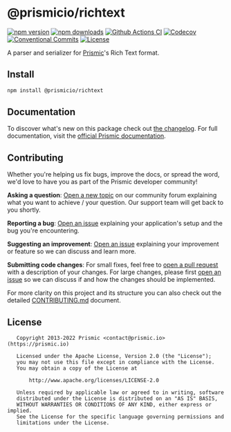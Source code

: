 <!--

Replace all on all files (README.md, CONTRIBUTING.md, bug_report.md, package.json):
- @prismicio/richtext
- A parser and serializer for Prismic's Rich Text format
- prismicio/prismic-richtext
- prismic-richtext

-->

# @prismicio/richtext

[![npm version][npm-version-src]][npm-version-href]
[![npm downloads][npm-downloads-src]][npm-downloads-href]
[![Github Actions CI][github-actions-ci-src]][github-actions-ci-href]
[![Codecov][codecov-src]][codecov-href]
[![Conventional Commits][conventional-commits-src]][conventional-commits-href]
[![License][license-src]][license-href]

A parser and serializer for [Prismic][prismic]'s Rich Text format.

<!--

TODO: Create a small list of package features:

- 🤔 &nbsp;A useful feature;
- 🥴 &nbsp;Another useful feature;
- 🙃 &nbsp;A final useful feature.

Non-breaking space: &nbsp; are here on purpose to fix emoji rendering on certain systems.

-->

## Install

```bash
npm install @prismicio/richtext
```

## Documentation

To discover what's new on this package check out [the changelog][changelog]. For full documentation, visit the [official Prismic documentation][prismic-docs].

## Contributing

Whether you're helping us fix bugs, improve the docs, or spread the word, we'd love to have you as part of the Prismic developer community!

**Asking a question**: [Open a new topic][forum-question] on our community forum explaining what you want to achieve / your question. Our support team will get back to you shortly.

**Reporting a bug**: [Open an issue][repo-bug-report] explaining your application's setup and the bug you're encountering.

**Suggesting an improvement**: [Open an issue][repo-feature-request] explaining your improvement or feature so we can discuss and learn more.

**Submitting code changes**: For small fixes, feel free to [open a pull request][repo-pull-requests] with a description of your changes. For large changes, please first [open an issue][repo-feature-request] so we can discuss if and how the changes should be implemented.

For more clarity on this project and its structure you can also check out the detailed [CONTRIBUTING.md][contributing] document.

## License

```
   Copyright 2013-2022 Prismic <contact@prismic.io> (https://prismic.io)

   Licensed under the Apache License, Version 2.0 (the "License");
   you may not use this file except in compliance with the License.
   You may obtain a copy of the License at

       http://www.apache.org/licenses/LICENSE-2.0

   Unless required by applicable law or agreed to in writing, software
   distributed under the License is distributed on an "AS IS" BASIS,
   WITHOUT WARRANTIES OR CONDITIONS OF ANY KIND, either express or implied.
   See the License for the specific language governing permissions and
   limitations under the License.
```

<!-- Links -->

[prismic]: https://prismic.io

<!-- TODO: Replace link with a more useful one if available -->

[prismic-docs]: https://prismic.io/docs
[changelog]: ./CHANGELOG.md
[contributing]: ./CONTRIBUTING.md

<!-- TODO: Replace link with a more useful one if available -->

[forum-question]: https://community.prismic.io
[repo-bug-report]: https://github.com/prismicio/prismic-richtext/issues/new?assignees=&labels=bug&template=bug_report.md&title=
[repo-feature-request]: https://github.com/prismicio/prismic-richtext/issues/new?assignees=&labels=enhancement&template=feature_request.md&title=
[repo-pull-requests]: https://github.com/prismicio/prismic-richtext/pulls

<!-- Badges -->

[npm-version-src]: https://img.shields.io/npm/v/@prismicio/richtext/latest.svg
[npm-version-href]: https://npmjs.com/package/@prismicio/richtext
[npm-downloads-src]: https://img.shields.io/npm/dm/@prismicio/richtext.svg
[npm-downloads-href]: https://npmjs.com/package/@prismicio/richtext
[github-actions-ci-src]: https://github.com/prismicio/prismic-richtext/workflows/ci/badge.svg
[github-actions-ci-href]: https://github.com/prismicio/prismic-richtext/actions?query=workflow%3Aci
[codecov-src]: https://img.shields.io/codecov/c/github/prismicio/prismic-richtext.svg
[codecov-href]: https://codecov.io/gh/prismicio/prismic-richtext
[conventional-commits-src]: https://img.shields.io/badge/Conventional%20Commits-1.0.0-yellow.svg
[conventional-commits-href]: https://conventionalcommits.org
[license-src]: https://img.shields.io/npm/l/@prismicio/richtext.svg
[license-href]: https://npmjs.com/package/@prismicio/richtext

